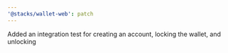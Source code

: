 ```yaml
---
'@stacks/wallet-web': patch
---
```


Added an integration test for creating an account, locking the wallet, and unlocking
